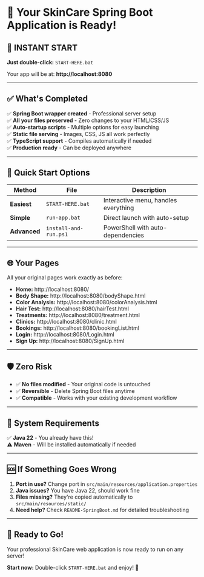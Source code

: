# 🎉 Your SkinCare Spring Boot Application is Ready!

## 🚀 **INSTANT START**

**Just double-click:** `START-HERE.bat`

Your app will be at: **http://localhost:8080**

---

## ✅ **What's Completed**

✅ **Spring Boot wrapper created** - Professional server setup  
✅ **All your files preserved** - Zero changes to your HTML/CSS/JS  
✅ **Auto-startup scripts** - Multiple options for easy launching  
✅ **Static file serving** - Images, CSS, JS all work perfectly  
✅ **TypeScript support** - Compiles automatically if needed  
✅ **Production ready** - Can be deployed anywhere  

---

## 🎯 **Quick Start Options**

| Method | File | Description |
|--------|------|-------------|
| **Easiest** | `START-HERE.bat` | Interactive menu, handles everything |
| **Simple** | `run-app.bat` | Direct launch with auto-setup |
| **Advanced** | `install-and-run.ps1` | PowerShell with auto-dependencies |

---

## 🌐 **Your Pages**

All your original pages work exactly as before:

- **Home:** http://localhost:8080/
- **Body Shape:** http://localhost:8080/bodyShape.html  
- **Color Analysis:** http://localhost:8080/colorAnalysis.html
- **Hair Test:** http://localhost:8080/hairTest.html
- **Treatments:** http://localhost:8080/treatment.html
- **Clinics:** http://localhost:8080/clinic.html
- **Bookings:** http://localhost:8080/bookingList.html
- **Login:** http://localhost:8080/Login.html
- **Sign Up:** http://localhost:8080/SignUp.html

---

## 🛡️ **Zero Risk**

- ✅ **No files modified** - Your original code is untouched
- ✅ **Reversible** - Delete Spring Boot files anytime
- ✅ **Compatible** - Works with your existing development workflow

---

## 🔧 **System Requirements**

✅ **Java 22** - You already have this!  
⚠ **Maven** - Will be installed automatically if needed  

---

## 🆘 **If Something Goes Wrong**

1. **Port in use?** Change port in `src/main/resources/application.properties`
2. **Java issues?** You have Java 22, should work fine
3. **Files missing?** They're copied automatically to `src/main/resources/static/`
4. **Need help?** Check `README-SpringBoot.md` for detailed troubleshooting

---

## 🎊 **Ready to Go!**

Your professional SkinCare web application is now ready to run on any server!

**Start now:** Double-click `START-HERE.bat` and enjoy! 🚀